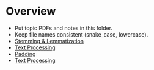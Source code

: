 # Overview

- Put topic PDFs and notes in this folder.
- Keep file names consistent (snake_case, lowercase).
- [Stemming & Lemmatization](stemming_lemmatization.pdf)
- [Text Processing](text_processing.pdf)
- [Padding](padding.pdf)
- [Text Processing](text_processing.pdf)
